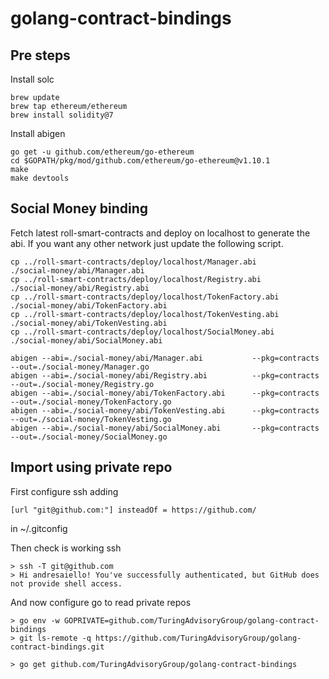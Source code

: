 # golang-contract-bindings

## Pre steps

Install solc

```
brew update
brew tap ethereum/ethereum
brew install solidity@7
```

Install abigen

```
go get -u github.com/ethereum/go-ethereum
cd $GOPATH/pkg/mod/github.com/ethereum/go-ethereum@v1.10.1
make
make devtools
```

## Social Money binding

Fetch latest roll-smart-contracts and deploy on localhost to generate the abi.
If you want any other network just update the following script.

```
cp ../roll-smart-contracts/deploy/localhost/Manager.abi          ./social-money/abi/Manager.abi
cp ../roll-smart-contracts/deploy/localhost/Registry.abi         ./social-money/abi/Registry.abi
cp ../roll-smart-contracts/deploy/localhost/TokenFactory.abi     ./social-money/abi/TokenFactory.abi
cp ../roll-smart-contracts/deploy/localhost/TokenVesting.abi     ./social-money/abi/TokenVesting.abi
cp ../roll-smart-contracts/deploy/localhost/SocialMoney.abi      ./social-money/abi/SocialMoney.abi

```

```
abigen --abi=./social-money/abi/Manager.abi           --pkg=contracts --out=./social-money/Manager.go
abigen --abi=./social-money/abi/Registry.abi          --pkg=contracts --out=./social-money/Registry.go
abigen --abi=./social-money/abi/TokenFactory.abi      --pkg=contracts --out=./social-money/TokenFactory.go
abigen --abi=./social-money/abi/TokenVesting.abi      --pkg=contracts --out=./social-money/TokenVesting.go
abigen --abi=./social-money/abi/SocialMoney.abi       --pkg=contracts --out=./social-money/SocialMoney.go
```

## Import using private repo

First configure ssh adding

`[url "git@github.com:"] insteadOf = https://github.com/`

in ~/.gitconfig

Then check is working ssh

```
> ssh -T git@github.com
> Hi andresaiello! You've successfully authenticated, but GitHub does not provide shell access.
```

And now configure go to read private repos

```
> go env -w GOPRIVATE=github.com/TuringAdvisoryGroup/golang-contract-bindings
> git ls-remote -q https://github.com/TuringAdvisoryGroup/golang-contract-bindings.git

> go get github.com/TuringAdvisoryGroup/golang-contract-bindings
```
